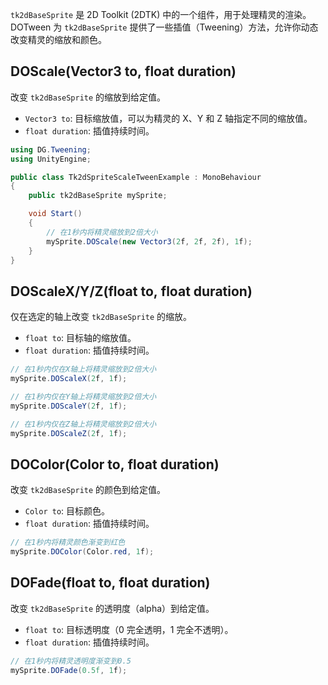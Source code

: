 `tk2dBaseSprite` 是 2D Toolkit (2DTK) 中的一个组件，用于处理精灵的渲染。DOTween 为 `tk2dBaseSprite` 提供了一些插值（Tweening）方法，允许你动态改变精灵的缩放和颜色。
## DOScale(Vector3 to, float duration)
改变 `tk2dBaseSprite` 的缩放到给定值。
- `Vector3 to`: 目标缩放值，可以为精灵的 X、Y 和 Z 轴指定不同的缩放值。
- `float duration`: 插值持续时间。
```csharp
using DG.Tweening;
using UnityEngine;

public class Tk2dSpriteScaleTweenExample : MonoBehaviour
{
    public tk2dBaseSprite mySprite;

    void Start()
    {
        // 在1秒内将精灵缩放到2倍大小
        mySprite.DOScale(new Vector3(2f, 2f, 2f), 1f);
    }
}
```

## DOScaleX/Y/Z(float to, float duration)
仅在选定的轴上改变 `tk2dBaseSprite` 的缩放。
- `float to`: 目标轴的缩放值。
- `float duration`: 插值持续时间。
```csharp
// 在1秒内仅在X轴上将精灵缩放到2倍大小
mySprite.DOScaleX(2f, 1f);

// 在1秒内仅在Y轴上将精灵缩放到2倍大小
mySprite.DOScaleY(2f, 1f);

// 在1秒内仅在Z轴上将精灵缩放到2倍大小
mySprite.DOScaleZ(2f, 1f);
```

## DOColor(Color to, float duration)
改变 `tk2dBaseSprite` 的颜色到给定值。
- `Color to`: 目标颜色。
- `float duration`: 插值持续时间。
```csharp
// 在1秒内将精灵颜色渐变到红色
mySprite.DOColor(Color.red, 1f);
```

## DOFade(float to, float duration)
改变 `tk2dBaseSprite` 的透明度（alpha）到给定值。
- `float to`: 目标透明度（0 完全透明，1 完全不透明）。
- `float duration`: 插值持续时间。
```csharp
// 在1秒内将精灵透明度渐变到0.5
mySprite.DOFade(0.5f, 1f);
```